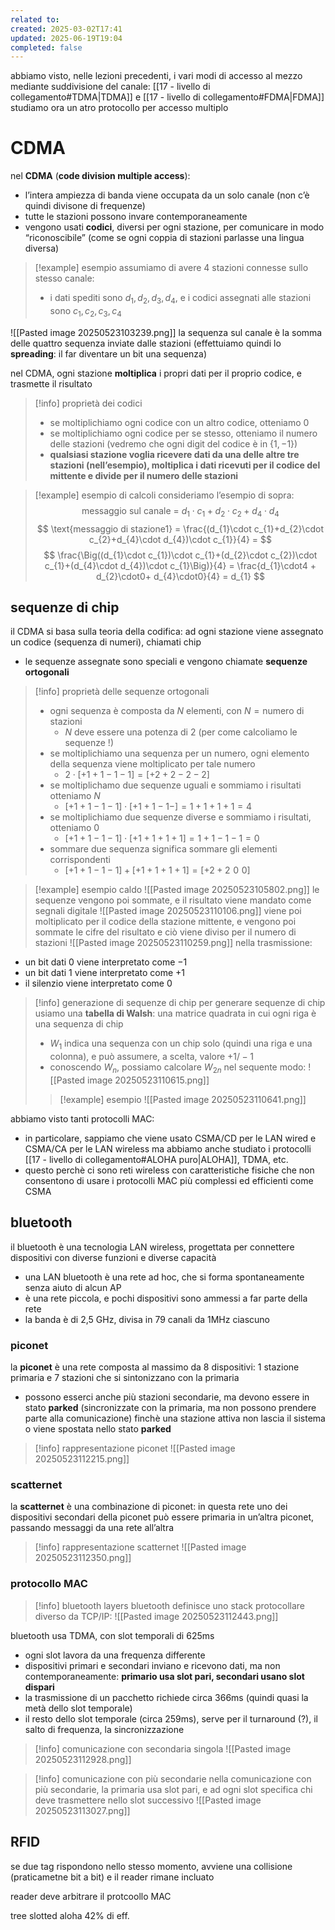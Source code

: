 ```yaml
---
related to: 
created: 2025-03-02T17:41
updated: 2025-06-19T19:04
completed: false
---
```

abbiamo visto, nelle lezioni precedenti, i vari modi di accesso al mezzo mediante suddivisione del canale: [[17 - livello di collegamento#TDMA|TDMA]] e [[17 - livello di collegamento#FDMA|FDMA]]
studiamo ora un atro protocollo per accesso multiplo
# CDMA
nel **CDMA** (**code division multiple access**):
- l’intera ampiezza di banda viene occupata da un solo canale (non c’è quindi divisone di frequenze)
- tutte le stazioni possono invare contemporaneamente 
- vengono usati **codici**, diversi per ogni stazione, per comunicare in modo “riconoscibile” (come se ogni coppia di stazioni parlasse una lingua diversa)
>[!example] esempio
>assumiamo di avere 4 stazioni connesse sullo stesso canale:
>- i dati spediti sono $d_{1},d_{2},d_{3},d_{4}$, e i codici assegnati alle stazioni sono $c_{1},c_{2},c_{3},c_4$
>
![[Pasted image 20250523103239.png]]
la sequenza sul canale è la somma delle quattro sequenza inviate dalle stazioni (effettuiamo quindi lo **spreading**: il far diventare un bit una sequenza)

nel CDMA, ogni stazione **moltiplica** i propri dati per il proprio codice, e trasmette il risultato
>[!info] proprietà dei codici
>- se moltiplichiamo ogni codice con un altro codice, otteniamo 0
>- se moltiplichiamo ogni codice per se stesso, otteniamo il numero delle stazioni (vedremo che ogni digit del codice è in $\{ 1,-1\}$)
>- **qualsiasi stazione voglia ricevere dati da una delle altre tre stazioni (nell’esempio), moltiplica i dati ricevuti per il codice del mittente e divide per il numero delle stazioni**

>[!example] esempio di calcoli
consideriamo l’esempio di sopra:
>$$
\text{messaggio sul canale = }d_{1}\cdot c_{1}+d_{2}\cdot c_{2}+d_{4}\cdot d_{4}
>$$
>$$
\text{messaggio di stazione1} = \frac{(d_{1}\cdot c_{1}+d_{2}\cdot c_{2}+d_{4}\cdot d_{4})\cdot c_{1}}{4} =
>$$
>$$
\frac{\Big((d_{1}\cdot c_{1})\cdot c_{1}+(d_{2}\cdot c_{2})\cdot c_{1}+(d_{4}\cdot d_{4})\cdot c_{1}\Big)}{4} = \frac{d_{1}\cdot4 + d_{2}\cdot0+ d_{4}\cdot0}{4} = d_{1}
>$$

## sequenze di chip
il CDMA si basa sulla teoria della codifica: ad ogni stazione viene assegnato un codice (sequenza di numeri), chiamati chip
- le sequenze assegnate sono speciali e vengono chiamate **sequenze ortogonali**
>[!info] proprietà delle sequenze ortogonali
> - ogni sequenza è composta da $N$ elementi, con $N= \text{numero di stazioni}$ 
> 	- $N$ deve essere una potenza di 2 (per come calcoliamo le sequenze !)
> - se moltiplichiamo una sequenza per un numero, ogni elemento della sequenza viene moltiplicato per tale numero
> 	- $2\cdot[+1+1-1-1]= [+2+2-2-2]$
> - se moltiplichamo due sequenze uguali e sommiamo i risultati otteniamo $N$
> 	- $[+1+1-1-1]\cdot[+1+1-1-]=1+1+1+1=4$
>- se moltiplichiamo due sequenze diverse e sommiamo i risultati, otteniamo 0
>	- $[+1+1-1-1] \cdot[+1+1+1+1] = 1+1-1-1 = 0$
> - sommare due sequenza significa sommare gli elementi corrispondenti
>	- $[+1+1-1-1]+[+1+1+1+1]=[+2+2\,\,0\,\,0]$

>[!example] esempio caldo
![[Pasted image 20250523105802.png]]
le sequenze vengono poi sommate, e il risultato viene mandato come segnali digitale
![[Pasted image 20250523110106.png]]
viene poi moltiplicato per il codice della stazione mittente, e vengono poi sommate le cifre del risultato e ciò viene diviso per il numero di stazioni
![[Pasted image 20250523110259.png]]
nella trasmissione:
- un bit dati 0 viene interpretato come $-1$
- un bit dati 1 viene interpretato come $+1$
- il silenzio viene interpretato come $0$
>[!info] generazione di sequenze di chip
per generare sequenze di chip usiamo una **tabella di Walsh**: una matrice quadrata in cui ogni riga è una sequenza di chip
> - $W_{1}$ indica una sequenza con un chip solo (quindi una riga e una colonna), e può assumere, a scelta, valore $+1 / -1$
>- conoscendo $W_{n}$, possiamo calcolare $W_{2n}$ nel sequente modo:
![[Pasted image 20250523110615.png]]
>
>>[!example] esempio
>![[Pasted image 20250523110641.png]]

abbiamo visto tanti protocolli MAC:
- in particolare, sappiamo che viene usato CSMA/CD per le LAN wired e CSMA/CA per le LAN wireless
ma abbiamo anche studiato i protocolli [[17 - livello di collegamento#ALOHA puro|ALOHA]], TDMA, etc.
- questo perchè ci sono reti wireless con caratteristiche fisiche che non consentono di usare i protocolli MAC più complessi ed efficienti come CSMA
## bluetooth
il bluetooth è una tecnologia LAN wireless, progettata per connettere dispositivi con diverse funzioni e diverse capacità
- una LAN bluetooth è una rete ad hoc, che si forma spontaneamente senza aiuto di alcun AP
- è una rete piccola, e pochi dispositivi sono ammessi a far parte della rete
- la banda è di 2,5 GHz, divisa in 79 canali da 1MHz ciascuno
### piconet
la **piconet** è una rete composta al massimo da 8 dispositivi: 1 stazione primaria e 7 stazioni che si sintonizzano con la primaria
- possono esserci anche più stazioni secondarie, ma devono essere in stato **parked** (sincronizzate con la primaria, ma non possono prendere parte alla comunicazione) finchè una stazione attiva non lascia il sistema o viene spostata nello stato **parked**
>[!info] rappresentazione piconet
![[Pasted image 20250523112215.png]]
### scatternet
la **scatternet** è una combinazione di piconet: in questa rete uno dei dispositivi secondari della piconet può essere primaria in un’altra piconet, passando messaggi da una rete all’altra
>[!info] rappresentazione scatternet
![[Pasted image 20250523112350.png]]

### protocollo MAC
>[!info] bluetooth layers
bluetooth definisce uno stack protocollare diverso da TCP/IP:
![[Pasted image 20250523112443.png]]

bluetooth usa TDMA, con slot temporali di 625ms
- ogni slot lavora da una frequenza differente
- dispositivi primari e secondari inviano e ricevono dati, ma non contemporaneamente: **primario usa slot pari, secondari usano slot dispari**
- la trasmissione di un pacchetto richiede circa 366ms (quindi quasi la metà dello slot temporale)
- il resto dello slot temporale (circa 259ms), serve per il turnaround (?), il salto di frequenza, la sincronizzazione
>[!info] comunicazione con secondaria singola
![[Pasted image 20250523112928.png]]

>[!info] comunicazione con più secondarie
nella comunicazione con più secondarie, la primaria usa slot pari, e ad ogni slot specifica chi deve trasmettere nello slot successivo
![[Pasted image 20250523113027.png]]

## RFID

se due tag rispondono nello stesso momento, avviene una collisione (praticametne bit a bit) e il reader rimane incluato


reader deve arbitrare il protcoollo MAC


tree slotted aloha 42% di eff.